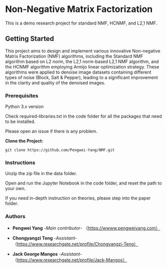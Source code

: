 # Non-Negative Matrix Factorization
This is a demo research project for standard NMF, HCNMF, and L2,1 NMF.

## Getting Started
This project aims to design and implement various innovative Non-negative Matrix Factorization (NMF) algorithms, including the Standard NMF algorithm based on L2 norm, the L2,1 norm-based L2,1 NMF algorithm, and the HCNMF algorithm employing Armijo linear optimization strategy. These algorithms were applied to denoise image datasets containing different types of noise (Block, Salt & Pepper), leading to a significant improvement in the clarity and quality of the denoised images.
### Prerequisites
Python 3.x version

Check required-libraries.txt in the code folder for all the packages that need to be installed.

Please open an issue if there is any problem.

**Clone the Project:**
```
git clone https://github.com/Pengwei-Yang/NMF.git
```
### Instructions

Unzip the zip file in the data folder.

Open and run the Jupyter Notebook in the code folder, and reset the path to your own.

If you need in-depth instruction on theories, please step into the paper folder.

### Authors
* **Pengwei Yang** -*Main contributor*-
（https://wwww.pengweiyang.com）

* **Chongyangzi Teng** -*Assistant*- （https://www.researchgate.net/profile/Chongyangzi-Teng）
* **Jack George Mangos** -*Assistant*- （https://www.researchgate.net/profile/Jack-Mangos）
